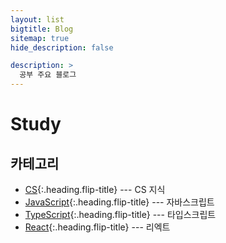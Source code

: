 ```yaml
---
layout: list
bigtitle: Blog
sitemap: true
hide_description: false

description: >
  공부 주요 블로그
---
```


# Study

## 카테고리

- [CS]{:.heading.flip-title} --- CS 지식
- [JavaScript]{:.heading.flip-title} --- 자바스크립트
- [TypeScript]{:.heading.flip-title} --- 타입스크립트
- [React]{:.heading.flip-title} --- 리엑트

[CS]: /cs/
[JavaScript]: /javascript/
[TypeScript]: /typescript/
[React]: /react/
